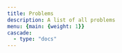 ```yaml
---
title: Problems
description: A list of all problems
menu: {main: {weight: 1}}
cascade:
  - type: "docs"
---
```

